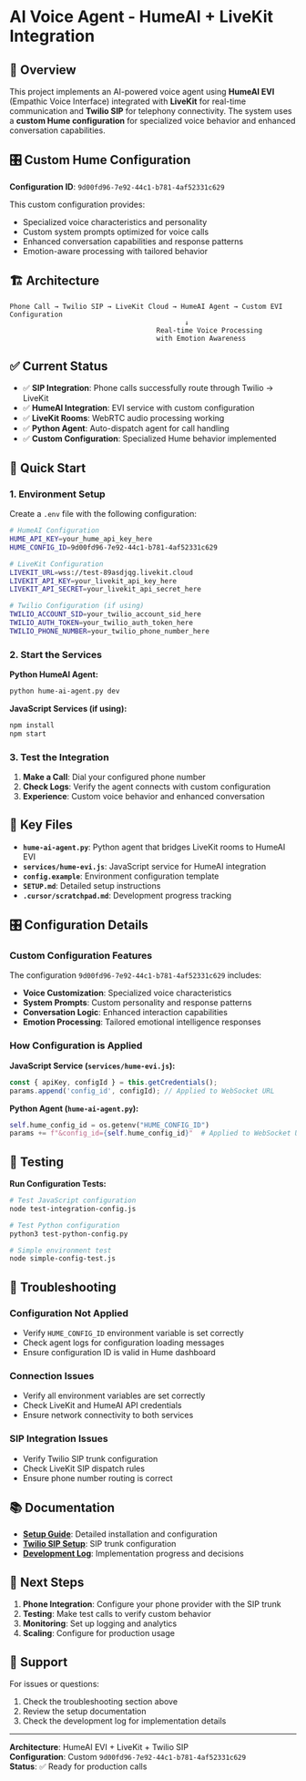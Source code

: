 # AI Voice Agent - HumeAI + LiveKit Integration

## 🎯 Overview

This project implements an AI-powered voice agent using **HumeAI EVI** (Empathic Voice Interface) integrated with **LiveKit** for real-time communication and **Twilio SIP** for telephony connectivity. The system uses a **custom Hume configuration** for specialized voice behavior and enhanced conversation capabilities.

## 🎛️ Custom Hume Configuration

**Configuration ID**: `9d00fd96-7e92-44c1-b781-4af52331c629`

This custom configuration provides:
- Specialized voice characteristics and personality
- Custom system prompts optimized for voice calls
- Enhanced conversation capabilities and response patterns
- Emotion-aware processing with tailored behavior

## 🏗️ Architecture

```
Phone Call → Twilio SIP → LiveKit Cloud → HumeAI Agent → Custom EVI Configuration
                                           ↓
                                    Real-time Voice Processing
                                    with Emotion Awareness
```

## ✅ Current Status

- ✅ **SIP Integration**: Phone calls successfully route through Twilio → LiveKit
- ✅ **HumeAI Integration**: EVI service with custom configuration
- ✅ **LiveKit Rooms**: WebRTC audio processing working
- ✅ **Python Agent**: Auto-dispatch agent for call handling
- ✅ **Custom Configuration**: Specialized Hume behavior implemented

## 🚀 Quick Start

### 1. Environment Setup

Create a `.env` file with the following configuration:

```bash
# HumeAI Configuration
HUME_API_KEY=your_hume_api_key_here
HUME_CONFIG_ID=9d00fd96-7e92-44c1-b781-4af52331c629

# LiveKit Configuration  
LIVEKIT_URL=wss://test-89asdjqg.livekit.cloud
LIVEKIT_API_KEY=your_livekit_api_key_here
LIVEKIT_API_SECRET=your_livekit_api_secret_here

# Twilio Configuration (if using)
TWILIO_ACCOUNT_SID=your_twilio_account_sid_here
TWILIO_AUTH_TOKEN=your_twilio_auth_token_here
TWILIO_PHONE_NUMBER=your_twilio_phone_number_here
```

### 2. Start the Services

**Python HumeAI Agent:**
```bash
python hume-ai-agent.py dev
```

**JavaScript Services (if using):**
```bash
npm install
npm start
```

### 3. Test the Integration

1. **Make a Call**: Dial your configured phone number
2. **Check Logs**: Verify the agent connects with custom configuration
3. **Experience**: Custom voice behavior and enhanced conversation

## 📁 Key Files

- **`hume-ai-agent.py`**: Python agent that bridges LiveKit rooms to HumeAI EVI
- **`services/hume-evi.js`**: JavaScript service for HumeAI integration
- **`config.example`**: Environment configuration template
- **`SETUP.md`**: Detailed setup instructions
- **`.cursor/scratchpad.md`**: Development progress tracking

## 🎛️ Configuration Details

### Custom Configuration Features

The configuration `9d00fd96-7e92-44c1-b781-4af52331c629` includes:

- **Voice Customization**: Specialized voice characteristics
- **System Prompts**: Custom personality and response patterns
- **Conversation Logic**: Enhanced interaction capabilities
- **Emotion Processing**: Tailored emotional intelligence responses

### How Configuration is Applied

**JavaScript Service (`services/hume-evi.js`):**
```javascript
const { apiKey, configId } = this.getCredentials();
params.append('config_id', configId); // Applied to WebSocket URL
```

**Python Agent (`hume-ai-agent.py`):**
```python
self.hume_config_id = os.getenv("HUME_CONFIG_ID")
params += f"&config_id={self.hume_config_id}"  # Applied to WebSocket URL
```

## 🧪 Testing

**Run Configuration Tests:**
```bash
# Test JavaScript configuration
node test-integration-config.js

# Test Python configuration  
python3 test-python-config.py

# Simple environment test
node simple-config-test.js
```

## 🔧 Troubleshooting

### Configuration Not Applied
- Verify `HUME_CONFIG_ID` environment variable is set correctly
- Check agent logs for configuration loading messages
- Ensure configuration ID is valid in Hume dashboard

### Connection Issues  
- Verify all environment variables are set correctly
- Check LiveKit and HumeAI API credentials
- Ensure network connectivity to both services

### SIP Integration Issues
- Verify Twilio SIP trunk configuration
- Check LiveKit SIP dispatch rules
- Ensure phone number routing is correct

## 📚 Documentation

- **[Setup Guide](SETUP.md)**: Detailed installation and configuration
- **[Twilio SIP Setup](TWILIO_SIP_SETUP.md)**: SIP trunk configuration
- **[Development Log](.cursor/scratchpad.md)**: Implementation progress and decisions

## 🎯 Next Steps

1. **Phone Integration**: Configure your phone provider with the SIP trunk
2. **Testing**: Make test calls to verify custom behavior
3. **Monitoring**: Set up logging and analytics
4. **Scaling**: Configure for production usage

## 🤝 Support

For issues or questions:
1. Check the troubleshooting section above
2. Review the setup documentation  
3. Check the development log for implementation details

---

**Architecture**: HumeAI EVI + LiveKit + Twilio SIP  
**Configuration**: Custom `9d00fd96-7e92-44c1-b781-4af52331c629`  
**Status**: ✅ Ready for production calls 